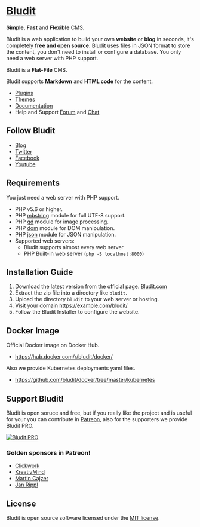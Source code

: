 [Bludit](https://www.bludit.com/)
================================
**Simple**, **Fast** and **Flexible** CMS.

Bludit is a web application to build your own **website** or **blog** in seconds, it's completely **free and open source**. Bludit uses files in JSON format to store the content, you don't need to install or configure a database. You only need a web server with PHP support.

Bludit is a **Flat-File** CMS.

Bludit supports **Markdown** and **HTML code** for the content.

- [Plugins](https://plugins.bludit.com)
- [Themes](https://themes.bludit.com)
- [Documentation](https://docs.bludit.com)
- Help and Support [Forum](https://forum.bludit.org) and [Chat](https://gitter.im/bludit/support)

Follow Bludit
---------------

- [Blog](https://blog.bludit.com)
- [Twitter](https://twitter.com/bludit)
- [Facebook](https://www.facebook.com/bluditcms)
- [Youtube](https://www.youtube.com/c/Bluditcms)

Requirements
------------

You just need a web server with PHP support.

- PHP v5.6 or higher.
- PHP [mbstring](http://php.net/manual/en/book.mbstring.php) module for full UTF-8 support.
- PHP [gd](http://php.net/manual/en/book.image.php) module for image processing.
- PHP [dom](http://php.net/manual/en/book.dom.php) module for DOM manipulation.
- PHP [json](http://php.net/manual/en/book.json.php) module for JSON manipulation.
- Supported web servers:
   * Bludit supports almost every web server
   * PHP Built-in web server (`php -S localhost:8000`)

Installation Guide
------------------

1. Download the latest version from the official page. [Bludit.com](https://www.bludit.com)
2. Extract the zip file into a directory like `bludit`.
3. Upload the directory `bludit` to your web server or hosting.
4. Visit your domain https://example.com/bludit/
5. Follow the Bludit Installer to configure the website.

Docker Image
------------
Official Docker image on Docker Hub.
- https://hub.docker.com/r/bludit/docker/

Also we provide Kubernetes deployments yaml files.
- https://github.com/bludit/docker/tree/master/kubernetes

Support Bludit!
-------
Bludit is open soruce and free, but if you really like the project and is useful for your you can contribute in [Patreon](https://www.patreon.com/bePatron?c=921115&rid=2458860), also for the supporters we provide Bludit PRO.

[![Bludit PRO](https://img.shields.io/badge/Bludit-PRO-blue.svg)](https://pro.bludit.com/)

### Golden sponsors in Patreon!

- <a href="https://www.patreon.com/clickwork" target="_blank">Clickwork</a>
- <a href="https://www.patreon.com/user/creators?u=10331784" target="_blank">KreativMind</a>
- <a href="https://www.patreon.com/user/creators?u=3969453" target="_blank">Martin Cajzer</a>
- <a href="https://www.patreon.com/user/creators?u=12261033" target="_blank">Jan Rippl</a>

License
-------
Bludit is open source software licensed under the [MIT license](https://tldrlegal.com/license/mit-license).
